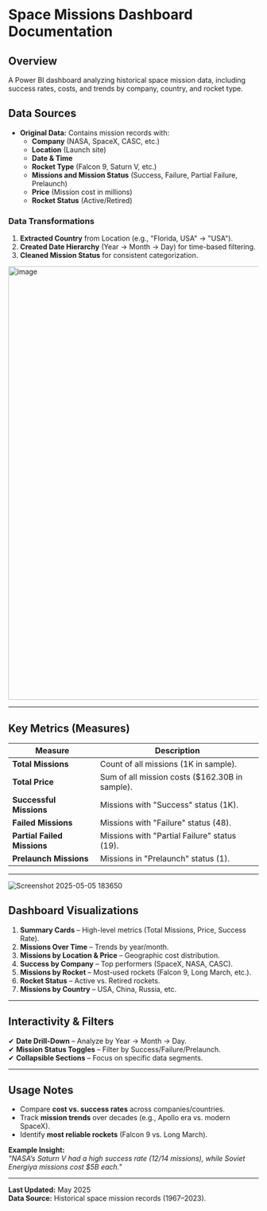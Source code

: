 # Space Missions Dashboard Documentation  

## **Overview**  
A Power BI dashboard analyzing historical space mission data, including success rates, costs, and trends by company, country, and rocket type.  


## **Data Sources**  
- **Original Data:** Contains mission records with:  
  - **Company** (NASA, SpaceX, CASC, etc.)  
  - **Location** (Launch site)  
  - **Date & Time**  
  - **Rocket Type** (Falcon 9, Saturn V, etc.)  
  - **Missions and Mission Status** (Success, Failure, Partial Failure, Prelaunch)  
  - **Price** (Mission cost in millions)  
  - **Rocket Status** (Active/Retired)  

### **Data Transformations**  
1. **Extracted Country** from Location (e.g., "Florida, USA" → "USA").  
2. **Created Date Hierarchy** (Year → Month → Day) for time-based filtering.  
3. **Cleaned Mission Status** for consistent categorization.  

<img width="871" alt="image" src="https://github.com/user-attachments/assets/16da2886-0f13-48b1-b4e4-8301b03138c7" />

---

## **Key Metrics (Measures)**  
| Measure | Description |  
|---------|------------|  
| **Total Missions** | Count of all missions (1K in sample). |  
| **Total Price** | Sum of all mission costs ($162.30B in sample). |  
| **Successful Missions** | Missions with "Success" status (1K). |  
| **Failed Missions** | Missions with "Failure" status (48). |  
| **Partial Failed Missions** | Missions with "Partial Failure" status (19). |  
| **Prelaunch Missions** | Missions in "Prelaunch" status (1). |  

---
![Screenshot 2025-05-05 183650](https://github.com/user-attachments/assets/5233465f-0ce8-42be-a62e-c77b05e05863)

## **Dashboard Visualizations**  
1. **Summary Cards** – High-level metrics (Total Missions, Price, Success Rate).  
2. **Missions Over Time** – Trends by year/month.  
3. **Missions by Location & Price** – Geographic cost distribution.  
4. **Success by Company** – Top performers (SpaceX, NASA, CASC).  
5. **Missions by Rocket** – Most-used rockets (Falcon 9, Long March, etc.).  
6. **Rocket Status** – Active vs. Retired rockets.  
7. **Missions by Country** – USA, China, Russia, etc.  

---

## **Interactivity & Filters**  
✔ **Date Drill-Down** – Analyze by Year → Month → Day.  
✔ **Mission Status Toggles** – Filter by Success/Failure/Prelaunch.  
✔ **Collapsible Sections** – Focus on specific data segments.  

---

## **Usage Notes**  
- Compare **cost vs. success rates** across companies/countries.  
- Track **mission trends** over decades (e.g., Apollo era vs. modern SpaceX).  
- Identify **most reliable rockets** (Falcon 9 vs. Long March).  

**Example Insight:**  
*"NASA’s Saturn V had a high success rate (12/14 missions), while Soviet Energiya missions cost $5B each."*  

---  

**Last Updated:** May 2025  
**Data Source:** Historical space mission records (1967–2023).
